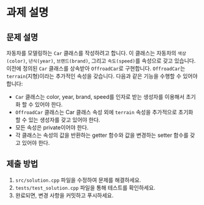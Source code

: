 # 과제 설명

## 문제 설명
자동차를 모델링하는 `Car` 클래스를 작성하려고 합니다. 이 클래스는 자동차의 `색상(color)`, `년식(year)`, `브랜드(brand)`, 그리고 `속도(speed)`를 속성으로 갖고 있습니다. 이전에 정의된 `Car` 클래스를 상속받아 `OffroadCar`로 구현합니다. `OffroadCar`는 `terrain`(지형)이라는 추가적인 속성을 갖습니다.
다음과 같은 기능을 수행할 수 있어야 합니다:
- `Car` 클래스는 color, year, brand, speed를 인자로 받는 생성자를 이용해서 초기화 할 수 있어야 한다.
- `OffroadCar` 클래스는 Car 클래스 속성 외에 `terrain` 속성을 추가적으로 초기화 할 수 있는 생성자를 갖고 있어야 한다.
- 모든 속성은 private이어야 한다.
- 각 클래스는 속성의 값을 반환하는 getter 함수와 값을 변경하는 setter 함수를 갖고 있어야 한다.

## 제출 방법
1. `src/solution.cpp` 파일을 수정하여 문제를 해결하세요.
2. `tests/test_solution.cpp` 파일을 통해 테스트를 확인하세요.
3. 완료되면, 변경 사항을 커밋하고 푸시하세요.
